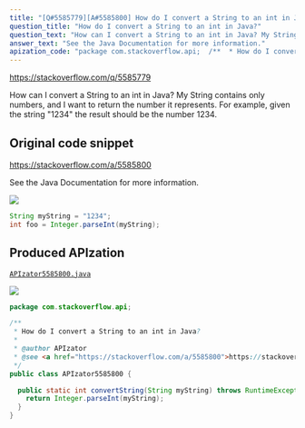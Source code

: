 ```yaml
---
title: "[Q#5585779][A#5585800] How do I convert a String to an int in Java?"
question_title: "How do I convert a String to an int in Java?"
question_text: "How can I convert a String to an int in Java? My String contains only numbers, and I want to return the number it represents. For example, given the string \"1234\" the result should be the number 1234."
answer_text: "See the Java Documentation for more information."
apization_code: "package com.stackoverflow.api;  /**  * How do I convert a String to an int in Java?  *  * @author APIzator  * @see <a href=\"https://stackoverflow.com/a/5585800\">https://stackoverflow.com/a/5585800</a>  */ public class APIzator5585800 {    public static int convertString(String myString) throws RuntimeException {     return Integer.parseInt(myString);   } }"
---
```


https://stackoverflow.com/q/5585779

How can I convert a String to an int in Java?
My String contains only numbers, and I want to return the number it represents.
For example, given the string &quot;1234&quot; the result should be the number 1234.



## Original code snippet

https://stackoverflow.com/a/5585800

See the Java Documentation for more information.

<div class="code-logo"><img src="/stackoverflow.png" /></div>

```java
String myString = "1234";
int foo = Integer.parseInt(myString);
```

## Produced APIzation

[`APIzator5585800.java`](https://github.com/pasqualesalza/apization-temp-data/raw/master/search/APIzator5585800.java)

<div class="code-logo"><img src="/apizator.png" /></div>

```java
package com.stackoverflow.api;

/**
 * How do I convert a String to an int in Java?
 *
 * @author APIzator
 * @see <a href="https://stackoverflow.com/a/5585800">https://stackoverflow.com/a/5585800</a>
 */
public class APIzator5585800 {

  public static int convertString(String myString) throws RuntimeException {
    return Integer.parseInt(myString);
  }
}

```